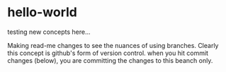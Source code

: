 # hello-world
testing new concepts here...

Making read-me changes to see the nuances of using branches.  Clearly this concept is github's form of version control.  when you hit commit changes (below), you are committing the changes to this beanch only.
